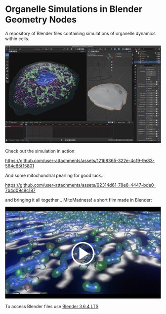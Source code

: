 # Organelle Simulations in Blender Geometry Nodes
A repository of Blender files containing simulations of organelle dynamics within cells. 

![Blender preview of organelle simulation](images/Blender_screenshot_organelles_v3.jpg)

Check out the simulation in action:

https://github.com/user-attachments/assets/121b8365-322e-4c19-9e83-564c85f15801

And some mitochondrial pearling for good luck...

https://github.com/user-attachments/assets/92314d61-78e8-4447-bde0-7b4d09c8c187

and bringing it all together... MitoMadness! a short film made in Blender:

[![MitoMadness : Watch the video](https://raw.githubusercontent.com/gav-sturm/Mitochondria_Simulations_Blender_GeoNodes/main/thumbnails/mito_madness_thumbnail_v2.jpg)](https://youtu.be/QcOTaE_Y0eY)

To access Blender files use [Blender 3.6.4 LTS](https://www.blender.org/download/lts/3-6/)
